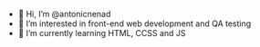 - 👋 Hi, I’m @antonicnenad
- 👀 I’m interested in front-end web development and QA testing
- 🌱 I’m currently learning HTML, CCSS and JS


